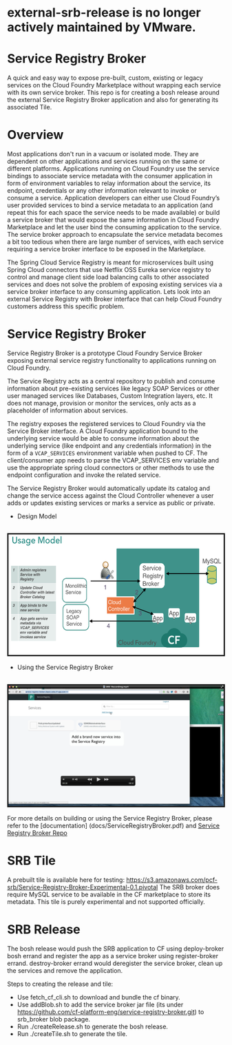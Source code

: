 # external-srb-release is no longer actively maintained by VMware.

# Service Registry Broker
A quick and easy way to expose pre-built, custom, existing or legacy services on the Cloud Foundry Marketplace without wrapping each service with its own service broker.
This repo is for creating a bosh release around the external Service Registry Broker application and also for generating its associated Tile.

# Overview

Most applications don't run in a vacuum or isolated mode. They are dependent on other applications and services running on the same or different platforms. Applications running on Cloud Foundry use the service bindings to associate service metadata with the consumer application in form of environment variables to relay information about the service, its endpoint, credentials or any other information relevant to invoke or consume a service. 
Application developers can either use Cloud Foundry’s user provided services to bind a service metadata to an application (and repeat this for each space the service needs to be made available) or build a service broker that would expose the same information in Cloud Foundry Marketplace and let the user bind the consuming application to the service. 
The service broker approach to encapsulate the service metadata becomes a bit too tedious when there are large number of services, with each service requiring a service broker interface to be exposed in the Marketplace.

The Spring Cloud Service Registry is meant for microservices built using Spring Cloud connectors that use Netflix OSS Eureka service registry to control and manage client side load balancing calls to other associated services and does not solve the problem of exposing existing services via a service broker interface to any consuming application.
Lets look into an external Service Registry with Broker interface that can help Cloud Foundry customers address this specific problem.

# Service Registry Broker
Service Registry Broker is a prototype Cloud Foundry Service Broker exposing external service registry functionality to applications running on Cloud Foundry.

The Service Registry acts as a central repository to publish and consume information about pre-existing services like legacy SOAP Services or other user managed services like Databases, Custom Integration layers, etc. It does not manage, provision or monitor the services, only acts as a placeholder of information about services.

The registry exposes the registered services to Cloud Foundry via the Service Broker interface. A Cloud Foundry application bound to the underlying service would be able to consume information about the underlying service (like endpoint and any credentials information) in the form of a `VCAP_SERVICES` environment variable when pushed to CF. The client/consumer app needs to parse the VCAP_SERVICES env variable and use the appropriate spring cloud connectors or other methods to use the endpoint configuration and invoke the related service.

The Service Registry Broker would automatically update its catalog and change the service access against the Cloud Controller whenever a user adds or updates existing services or marks a service as public or private.
* Design Model

&nbsp;&nbsp;&nbsp;&nbsp; <img src="./docs/SRB-Model.png" alt="Service Registry Broker" width="500" height="280" border="3" />


* Using the Service Registry Broker

&nbsp;&nbsp;&nbsp;&nbsp; <a href="https://github.com/cf-platform-eng/external-srb-release/blob/master/docs/SRB.mp4?raw=true" target="_blank"><img src="./docs/SRB-Video.png" 
alt="Service Registry Broker" width="500" height="280" border="3" /></a>

For more details on building or using the Service Registry Broker, please refer to the [documentation] (docs/ServiceRegistryBroker.pdf) and [Service Registry Broker Repo](https://github.com/cf-platform-eng/service-registry-broker.git)

# SRB Tile

A prebuilt tile is available here for testing: https://s3.amazonaws.com/pcf-srb/Service-Registry-Broker-Experimental-0.1.pivotal
The SRB broker does require MySQL service to be available in the CF marketplace to store its metadata.
This tile is purely experimental and not supported officially.

# SRB Release

The bosh release would push the SRB application to CF using deploy-broker bosh errand and register the app as a service broker using register-broker errand. 
destroy-broker errand would deregister the service broker, clean up the services and remove the application.

Steps to creating the release and tile:

* Use fetch_cf_cli.sh to download and bundle the cf binary.
* Use addBlob.sh to add the service broker jar file (its under https://github.com/cf-platform-eng/service-registry-broker.git) to srb_broker blob package.
* Run ./createRelease.sh to generate the bosh release.
* Run ./createTile.sh to generate the tile.

